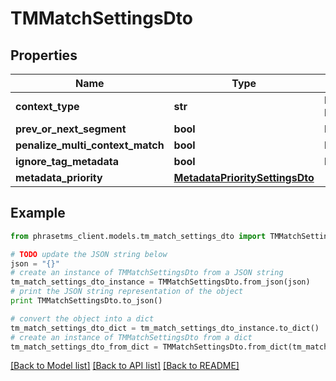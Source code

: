 # TMMatchSettingsDto

## Properties

| Name                             | Type                                                              | Description                    | Notes      |
| -------------------------------- | ----------------------------------------------------------------- | ------------------------------ | ---------- |
| **context_type**                 | **str**                                                           | Default: PREV_AND_NEXT_SEGMENT | [optional] |
| **prev_or_next_segment**         | **bool**                                                          | Default: false                 | [optional] |
| **penalize_multi_context_match** | **bool**                                                          | Default: false                 | [optional] |
| **ignore_tag_metadata**          | **bool**                                                          | Default: true                  | [optional] |
| **metadata_priority**            | [**MetadataPrioritySettingsDto**](MetadataPrioritySettingsDto.md) |                                | [optional] |

## Example

```python
from phrasetms_client.models.tm_match_settings_dto import TMMatchSettingsDto

# TODO update the JSON string below
json = "{}"
# create an instance of TMMatchSettingsDto from a JSON string
tm_match_settings_dto_instance = TMMatchSettingsDto.from_json(json)
# print the JSON string representation of the object
print TMMatchSettingsDto.to_json()

# convert the object into a dict
tm_match_settings_dto_dict = tm_match_settings_dto_instance.to_dict()
# create an instance of TMMatchSettingsDto from a dict
tm_match_settings_dto_from_dict = TMMatchSettingsDto.from_dict(tm_match_settings_dto_dict)
```

[[Back to Model list]](../README.md#documentation-for-models) [[Back to API list]](../README.md#documentation-for-api-endpoints) [[Back to README]](../README.md)
